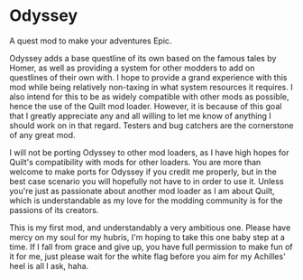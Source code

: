 # Odyssey

A quest mod to make your adventures Epic.

Odyssey adds a base questline of its own based on the famous tales by Homer, as well as providing a system for other modders to add on questlines of their own with. I hope to provide a grand experience with this mod while being relatively non-taxing in what system resources it requires. I also intend for this to be as widely compatible with other mods as possible, hence the use of the Quilt mod loader. However, it is because of this goal that I greatly appreciate any and all willing to let me know of anything I should work on in that regard. Testers and bug catchers are the cornerstone of any great mod.

I will not be porting Odyssey to other mod loaders, as I have high hopes for Quilt's compatibility with mods for other loaders. You are more than welcome to make ports for Odyssey if you credit me properly, but in the best case scenario you will hopefully not have to in order to use it. Unless you're just as passionate about another mod loader as I am about Quilt, which is understandable as my love for the modding community is for the passions of its creators.

This is my first mod, and understandably a very ambitious one. Please have mercy on my soul for my hubris, I'm hoping to take this one baby step at a time. If I fall from grace and give up, you have full permission to make fun of it for me, just please wait for the white flag before you aim for my Achilles' heel is all I ask, haha. 
